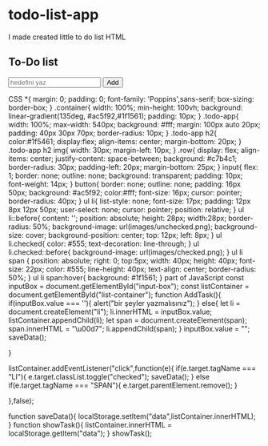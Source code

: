 # todo-list-app
I made created little to do list 
HTML 
<!DOCTYPE html>
<html lang="en">
<head>
    <meta charset="UTF-8">
    <meta name="viewport" content="width=device-width, initial-scale=1.0">
    <title>To do list</title>
    <link rel="stylesheet" href="style.css">
</head>
<body>
    <div class="container">
        <div class="todo-app">
            <h2>To-Do list<img src="images/icon.png" alt=""></h2> 
            <div class="row">
                <input type="text" id="input-box" placeholder="hedefini yaz">
                <button onclick="AddTask()">Add</button>
            </div> 
            <ul id="list-container">
               <!-- <li class="checked">task 1</li>
                <li>task 2</li>
                <li>task 3</li> -->
            </ul>
        </div>
    </div>
    <script src="script.js"></script>
</body>
</html>
CSS
*{
    margin: 0;
    padding: 0;
    font-family: 'Poppins',sans-serif;
    box-sizing: border-box;
}
.container{
    width: 100%;
    min-height: 100vh;
    background: linear-gradient(135deg, #ac5f92,#1f1561);
    padding: 10px;
}
.todo-app{
    width: 100%;
    max-width: 540px;
    background: #fff;
    margin: 100px auto 20px;
    padding: 40px 30px 70px;
    border-radius: 10px;
}
.todo-app h2{
    color:#1f5461;
    display:flex;
    align-items: center;
    margin-bottom: 20px;
}
.todo-app h2 img{
    width: 30px;
    margin-left: 10px;
}
.row{
    display: flex;
    align-items: center;
    justify-content: space-between;
    background: #c7b4c1;
    border-radius: 30px;
    padding-left: 20px;
    margin-bottom: 25px;
}
input{
    flex: 1;
    border: none;
    outline: none;
    background: transparent;
    padding: 10px;
    font-weight: 14px;
}
button{
    border: none;
    outline: none;
    padding: 16px 50px;
    background: #ac5f92;
    color:#fff;
    font-size: 16px;
    cursor: pointer;
    border-radius: 40px;
}
ul li{
    list-style: none;
    font-size: 17px;
    padding: 12px 8px 12px 50px;
    user-select: none;
    cursor: pointer;
    position: relative;
}
ul li::before{
    content: '';
    position: absolute;
    height: 28px;
    width:28px;
    border-radius: 50%;
    background-image: url(images/unchecked.png);
    background-size: cover;
    background-position: center;
    top: 12px;
    left: 8px;
}
ul li.checked{
    color: #555;
    text-decoration: line-through;
}
ul li.checked::before{
    background-image: url(images/checked.png);
}
ul li span {
    position: absolute;
    right: 0;
    top:5px;
    width: 40px;
    height: 40px;
    font-size: 22px;
    color: #555;
    line-height: 40px;
    text-align: center;
    border-radius: 50%;
}
ul li span:hover{
    background: #1f1561;
}
part of JavaScript
const inputBox = document.getElementById("input-box");
const listContainer = document.getElementById("list-container");
function AddTask(){
    if(inputBox.value === ''){
        alert("bir şeyler yazmalısınız");
    }
    else{
        let li = document.createElement("li");
        li.innerHTML = inputBox.value;
        listContainer.appendChild(li);
        let span = document.createElement(span);
        span.innerHTML = "\u00d7";
        li.appendChild(span);
    }
    inputBox.value = "";
    saveData();

}

listContainer.addEventListener("click",function(e){
    if(e.target.tagName === "LI"){
        e.target.classList.toggle("checked");
        saveData();
    }
    else if(e.target.tagName === "SPAN"){
        e.target.parentElement.remove();
    }

},false);

function saveData(){
    localStorage.setItem("data",listContainer.innerHTML);
}
function showTask(){
    listContainer.innerHTML = localStorage.getItem("data");
}
showTask();
